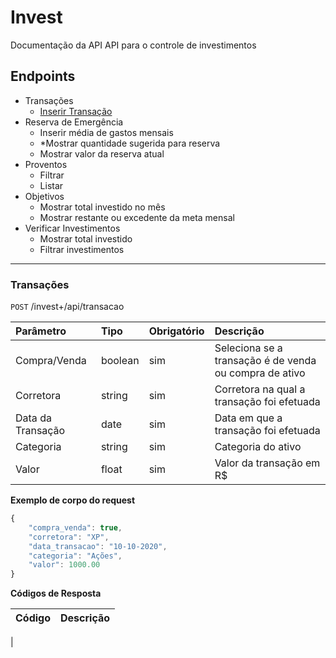 # Invest
Documentação da API
API para o controle de investimentos
## Endpoints
- Transações
    - [Inserir Transação](#Inserir-Transação)
- Reserva de Emergência
    - Inserir média de gastos mensais
    - *Mostrar quantidade sugerida para reserva
    - Mostrar valor da reserva atual
- Proventos
    - Filtrar
    - Listar
- Objetivos
    - Mostrar total investido no mês
    - Mostrar restante ou excedente da meta mensal
- Verificar Investimentos
    - Mostrar total investido
    - Filtrar investimentos

---

### Transações
`POST` /invest+/api/transacao

| Parâmetro | Tipo | Obrigatório | Descrição |
| :--- | :--- | :--- | :--- |
| Compra/Venda | boolean | sim | Seleciona se a transação é de venda ou compra de ativo|
| Corretora | string | sim | Corretora na qual a transação foi efetuada|
| Data da Transação | date | sim | Data em que a transação foi efetuada|
| Categoria | string | sim | Categoria do ativo|
| Valor | float | sim | Valor da transação em R$|

**Exemplo de corpo do request**

```js
{
    "compra_venda": true,
    "corretora": "XP",
    "data_transacao": "10-10-2020",
    "categoria": "Ações",
    "valor": 1000.00
}
```

**Códigos de Resposta**

| Código | Descrição |
| :--- | :--- |
| 
